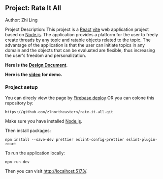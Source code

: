 ## Project: Rate It All

Author: Zhi Ling

Project Description: This project is a [React](https://react.dev/) [vite](https://vitejs.dev/) web application project based on [Node.js](https://nodejs.org/en). The application provides a platform for the user to freely create threads by any topic and ratable objects related to the topic. The advantage of the application is that the user can initiate topics in any domain and the objects that can be evaluated are flexible, thus increasing the user's freedom and personalization.

**Here is the** [**Design Document**](https://drive.google.com/file/d/1dwPvb9lixNTBZk9oatNxbp8Cbo31AinY/view?usp=sharing).

**Here is the** [**video**](https://youtu.be/uLnY1ufPtuY) **for demo.**

### Project setup

You can direcly view the page by [Firebase deploy](https://rate-it-all-ed671.web.app/) OR you can colone this repository by:

```plaintext
https://github.com/zlnortheastern/rate-it-all.git
```

Make sure you have installed [Node.js](https://nodejs.org/en).

Then install packages:

```plaintext
npm install --save-dev prettier eslint-config-prettier eslint-plugin-react
```

To run the application locally:

```plaintext
npm run dev
```

Then you can visit [http://localhost:5173/](http://localhost:5173/).
